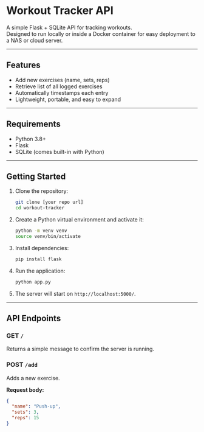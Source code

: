 # Workout Tracker API

A simple Flask + SQLite API for tracking workouts.  
Designed to run locally or inside a Docker container for easy deployment to a NAS or cloud server.

---

## Features

- Add new exercises (name, sets, reps)
- Retrieve list of all logged exercises
- Automatically timestamps each entry
- Lightweight, portable, and easy to expand

---

## Requirements

- Python 3.8+
- Flask
- SQLite (comes built-in with Python)

---

## Getting Started

1. Clone the repository:

    ```bash
    git clone [your repo url]
    cd workout-tracker
    ```

2. Create a Python virtual environment and activate it:

    ```bash
    python -m venv venv
    source venv/bin/activate
    ```

3. Install dependencies:

    ```bash
    pip install flask
    ```

4. Run the application:

    ```bash
    python app.py
    ```

5. The server will start on `http://localhost:5000/`.

---

## API Endpoints

### GET `/`
Returns a simple message to confirm the server is running.

### POST `/add`
Adds a new exercise.

**Request body:**

```json
{
  "name": "Push-up",
  "sets": 3,
  "reps": 15
}
